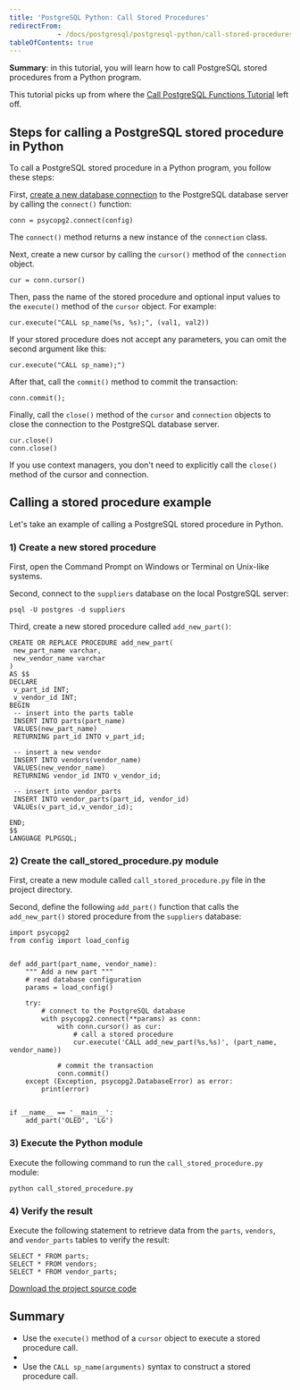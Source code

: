 ```yaml
---
title: 'PostgreSQL Python: Call Stored Procedures'
redirectFrom: 
            - /docs/postgresql/postgresql-python/call-stored-procedures
tableOfContents: true
---
```



**Summary**: in this tutorial, you will learn how to call PostgreSQL stored procedures from a Python program.

This tutorial picks up from where the [Call PostgreSQL Functions Tutorial](/docs/postgresql/postgresql-python/postgresql-python-call-postgresql-functions) left off.

## Steps for calling a PostgreSQL stored procedure in Python

To call a PostgreSQL stored procedure in a Python program, you follow these steps:

First, [create a new database connection](/docs/postgresql/postgresql-python/connect) to the PostgreSQL database server by calling the `connect()` function:

```
conn = psycopg2.connect(config)
```

The `connect()` method returns a new instance of the `connection` class.

Next, create a new cursor by calling the `cursor()` method of the `connection` object.

```
cur = conn.cursor()
```

Then, pass the name of the stored procedure and optional input values to the `execute()` method of the `cursor` object. For example:

```
cur.execute("CALL sp_name(%s, %s);", (val1, val2))
```

If your stored procedure does not accept any parameters, you can omit the second argument like this:

```
cur.execute("CALL sp_name);")
```

After that, call the `commit()` method to commit the transaction:

```
conn.commit();
```

Finally, call the `close()` method of the `cursor` and `connection` objects to close the connection to the PostgreSQL database server.

```
cur.close()
conn.close()
```

If you use context managers, you don't need to explicitly call the `close()` method of the cursor and connection.

## Calling a stored procedure example

Let's take an example of calling a PostgreSQL stored procedure in Python.

### 1) Create a new stored procedure

First, open the Command Prompt on Windows or Terminal on Unix-like systems.

Second, connect to the `suppliers` database on the local PostgreSQL server:

```
psql -U postgres -d suppliers
```

Third, create a new stored procedure called `add_new_part()`:

```
CREATE OR REPLACE PROCEDURE add_new_part(
 new_part_name varchar,
 new_vendor_name varchar
)
AS $$
DECLARE
 v_part_id INT;
 v_vendor_id INT;
BEGIN
 -- insert into the parts table
 INSERT INTO parts(part_name)
 VALUES(new_part_name)
 RETURNING part_id INTO v_part_id;

 -- insert a new vendor
 INSERT INTO vendors(vendor_name)
 VALUES(new_vendor_name)
 RETURNING vendor_id INTO v_vendor_id;

 -- insert into vendor_parts
 INSERT INTO vendor_parts(part_id, vendor_id)
 VALUEs(v_part_id,v_vendor_id);

END;
$$
LANGUAGE PLPGSQL;
```

### 2) Create the call_stored_procedure.py module

First, create a new module called `call_stored_procedure.py` file in the project directory.

Second, define the following `add_part()` function that calls the `add_new_part()` stored procedure from the `suppliers` database:

```
import psycopg2
from config import load_config


def add_part(part_name, vendor_name):
    """ Add a new part """
    # read database configuration
    params = load_config()

    try:
        # connect to the PostgreSQL database
        with psycopg2.connect(**params) as conn:
            with conn.cursor() as cur:
                # call a stored procedure
                cur.execute('CALL add_new_part(%s,%s)', (part_name, vendor_name))

            # commit the transaction
            conn.commit()
    except (Exception, psycopg2.DatabaseError) as error:
        print(error)


if __name__ == '__main__':
    add_part('OLED', 'LG')
```

### 3) Execute the Python module

Execute the following command to run the `call_stored_procedure.py` module:

```
python call_stored_procedure.py
```

### 4) Verify the result

Execute the following statement to retrieve data from the `parts`, `vendors`, and `vendor_parts` tables to verify the result:

```
SELECT * FROM parts;
SELECT * FROM vendors;
SELECT * FROM vendor_parts;
```

[Download the project source code](/postgresqltutorial_data/call_stored_procedure.zip)

## Summary

- Use the `execute()` method of a `cursor` object to execute a stored procedure call.
-
- Use the `CALL sp_name(arguments)` syntax to construct a stored procedure call.
